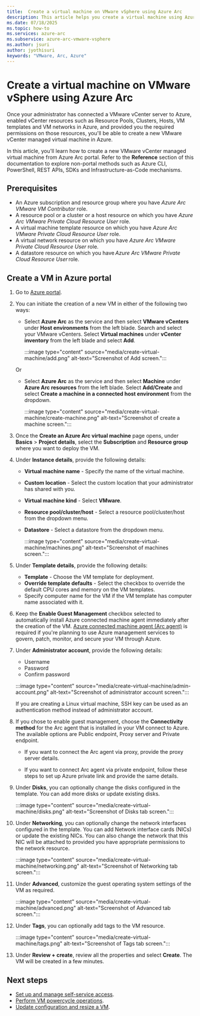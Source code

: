 ```yaml
---
title:  Create a virtual machine on VMware vSphere using Azure Arc
description: This article helps you create a virtual machine using Azure portal. 
ms.date: 07/18/2025
ms.topic: how-to
ms.services: azure-arc
ms.subservice: azure-arc-vmware-vsphere
ms.author: jsuri
author: jyothisuri
keywords: "VMware, Arc, Azure"
---
```



# Create a virtual machine on VMware vSphere using Azure Arc

Once your administrator has connected a VMware vCenter server to Azure, enabled vCenter resources such as Resource Pools, Clusters, Hosts, VM templates and VM networks in Azure, and provided you the required permissions on those resources, you'll be able to create a new VMware vCenter managed virtual machine in Azure. 

In this article, you'll learn how to create a new VMware vCenter managed virtual machine from Azure Arc portal. Refer to the **Reference** section of this documentation to explore non-portal methods such as Azure CLI, PowerShell, REST APIs, SDKs and Infrastructure-as-Code mechanisms.

## Prerequisites

- An Azure subscription and resource group where you have *Azure Arc VMware VM Contributor* role.
- A resource pool or a cluster or a host resource on which you have *Azure Arc VMware Private Cloud Resource User* role.
- A virtual machine template resource on which you have *Azure Arc VMware Private Cloud Resource User* role.
- A virtual network resource on which you have *Azure Arc VMware Private Cloud Resource User* role.
- A datastore resource on which you have *Azure Arc VMware Private Cloud Resource User* role. 

## Create a VM in Azure portal

1. Go to  [Azure portal](https://portal.azure.com/).
2. You can initiate the creation of a new VM in either of the following two ways:
   - Select **Azure Arc** as the service and then select **VMware vCenters** under **Host environments** from the left blade. Search and select your VMware vCenters. Select **Virtual machines** under **vCenter inventory** from the left blade and select **Add**. 

       :::image type="content" source="media/create-virtual-machine/add.png" alt-text="Screenshot of Add screen.":::

   Or
   - Select **Azure Arc** as the service and then select **Machine** under **Azure Arc resources** from the left blade. Select **Add/Create** and select **Create a machine in a connected host environment** from the dropdown.

       :::image type="content" source="media/create-virtual-machine/create-machine.png" alt-text="Screenshot of create a machine screen.":::

1. Once the **Create an Azure Arc virtual machine** page opens, under **Basics** > **Project details**, select the **Subscription** and **Resource group** where you want to deploy the VM.
1. Under **Instance details**, provide the following details:
   - **Virtual machine name** - Specify the name of the virtual machine.
   - **Custom location** - Select the custom location that your administrator has shared with you.
   - **Virtual machine kind** - Select **VMware**.
   - **Resource pool/cluster/host** - Select a resource pool/cluster/host from the dropdown menu.
   - **Datastore** - Select a datastore from the dropdown menu.

       :::image type="content" source="media/create-virtual-machine/machines.png" alt-text="Screenshot of machines screen.":::

1. Under **Template details**, provide the following details:
   - **Template** - Choose the VM template for deployment.
   - **Override template defaults** - Select the checkbox to override the default CPU cores and memory on the VM templates.
   - Specify computer name for the VM if the VM template has computer name associated with it.

1. Keep the **Enable Guest Management** checkbox selected to automatically install Azure connected machine agent immediately after the creation of the VM. [Azure connected machine agent (Arc agent)](../servers/agent-overview.md) is required if you're planning to use Azure management services to govern, patch, monitor, and secure your VM through Azure.

1. Under **Administrator account**, provide the following details:
   - Username
   - Password
   - Confirm password

    :::image type="content" source="media/create-virtual-machine/admin-account.png" alt-text="Screenshot of administrator account screen.":::

    If you are creating a Linux virtual machine, SSH key can be used as an authentication method instead of administrator account.

1. If you chose to enable guest management, choose the **Connectivity method** for the Arc agent that is installed in your VM connect to Azure. The available options are Public endpoint, Proxy server and Private endpoint. 

     - If you want to connect the Arc agent via proxy, provide the proxy server details. 

     - If you want to connect Arc agent via private endpoint, follow these steps to set up Azure private link and provide the same details.

1. Under **Disks**, you can optionally change the disks configured in the template. You can add more disks or update existing disks.

    :::image type="content" source="media/create-virtual-machine/disks.png" alt-text="Screenshot of Disks tab screen.":::

1. Under **Networking**, you can optionally change the network interfaces configured in the template. You can add Network interface cards (NICs) or update the existing NICs. You can also change the network that this NIC will be attached to provided you have appropriate permissions to the network resource.

    :::image type="content" source="media/create-virtual-machine/networking.png" alt-text="Screenshot of Networking tab screen.":::

1. Under **Advanced**, customize the guest operating system settings of the VM as required.

    :::image type="content" source="media/create-virtual-machine/advanced.png" alt-text="Screenshot of Advanced tab screen.":::

1. Under **Tags**, you can optionally add tags to the VM resource.

    :::image type="content" source="media/create-virtual-machine/tags.png" alt-text="Screenshot of Tags tab screen.":::

1. Under **Review + create**, review all the properties and select **Create**. The VM will be created in a few minutes.

## Next steps

- [Set up and manage self-service access](setup-and-manage-self-service-access.md).
- [Perform VM powercycle operations](perform-powercycle-operations.md).
- [Update configuration and resize a VM](update-configuration-and-resize-vm.md).
